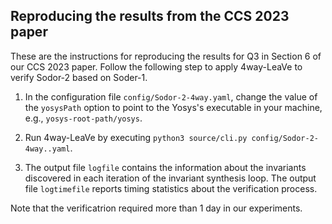 
## Reproducing the results from the CCS 2023 paper

These are the instructions for reproducing the results for Q3 in Section 6 of our CCS 2023 paper. Follow the following step to apply 4way-LeaVe to verify Sodor-2 based on Soder-1.

1. In the configuration file `config/Sodor-2-4way.yaml`, change the value of the `yosysPath` option to point to the Yosys's executable in your machine, e.g., `yosys-root-path/yosys`.

2. Run 4way-LeaVe by executing `python3 source/cli.py config/Sodor-2-4way..yaml`.

3. The output file `logfile` contains the information about the invariants discovered in each iteration of the invariant synthesis loop. The output file `logtimefile` reports timing statistics about the verification process.

Note that the verificatrion required more than 1 day in our experiments.


